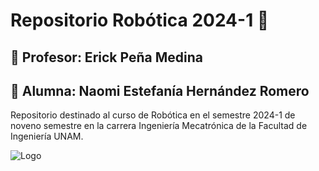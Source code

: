 # Repositorio Robótica 2024-1 👋


## 🤖 Profesor: Erick Peña Medina
## 🚀 Alumna: Naomi Estefanía Hernández Romero
Repositorio destinado al curso de Robótica en el semestre 2024-1 de noveno semestre en la carrera Ingeniería Mecatrónica de la Facultad de Ingeniería UNAM.





![Logo](https://www.ingenieria.unam.mx/nuestra_facultad/images/institucionales/escudo_fi_color.png)
